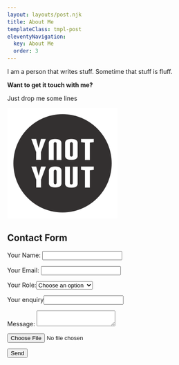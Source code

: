 ```yaml
---
layout: layouts/post.njk
title: About Me
templateClass: tmpl-post
eleventyNavigation:
  key: About Me
  order: 3
---
```


<p>I am a person that writes stuff. Sometime that stuff is fluff.</p>
<strong>Want to get it <span class="grab">touch</span> with me?</strong>
<p>Just drop me some lines</p>
<form name="contact" method="POST" data-netlify="true">
<img src='/img/logo-ynotyout-solid.svg' alt='ynotyout-logo'>
<h2>Contact Form</h2>
  <p>
    <label>Your Name: <input type="text" name="name" /></label>   
  </p>
  <p>
    <label>Your Email: <input type="email" name="email" /></label>
  </p>
  <p>
    <label>Your Role:<select name="role[]" id="slct">
      <option selected disabled>Choose an option</option>
      <option value="follower">Follower</option>
      <option value="leader">Leader</option>
      <option value="folder">Folder</option>
      <option value="lowerlea">lower Lea</option>
      <option value="none">None of the above</option>
    </select>
   </label>
  </p>
  <p class="vh">
    <label>Your enquiry<input name="bot-field" /></label>
  </p>
  <p>
    <label>Message: <textarea name="message" maxlength="512"></textarea></label>
  </p>
  <input type="file"></input>
  <p>
    <button type="submit" value="submit the form">Send</button>
  </p>
</form>

